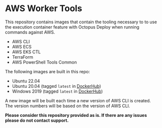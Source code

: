 # AWS Worker Tools

This repository contains images that contain the tooling necessary to to use the execution container feature with Octopus Deploy when running commands against AWS.

- AWS CLI
- AWS ECS
- AWS EKS CTL
- TerraForm
- AWS PowerShell Tools Common

The following images are built in this repo:

- Ubuntu 22.04
- Ubuntu 20.04 (tagged `latest` in [DockerHub](https://hub.docker.com/r/octopuslabs/aws-workertools/tags?page=1&name=latest))
- Windows 2019 (tagged `latest` in [DockerHub](https://hub.docker.com/r/octopuslabs/aws-workertools/tags?page=1&name=latest))

A new image will be built each time a new version of AWS CLI is created.  The version numbers will be based on the version of AWS CLI.

**Please consider this repository provided as is.  If there are any issues please do not contact support.**
